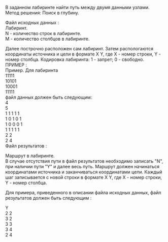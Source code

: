 В заданном лабиринте найти путь между двумя данными узлами.  
Метод решения: Поиск в глубину.  

Файл исходных данных :  
Лабиринт.  
N - количество строк в лабиринте.  
M - количество столбцов в лабиринте.

Далее построчно расположен сам лабиринт. Затем распологаются координаты источника и цели в формате X Y, где X - номер строки, Y - номер 
столбца. Кодировка лабиринта: 1 - запрет; 0 - свободно.  
ПРИМЕР :  
Пример. Для лабиринта  
11111  
10101  
10001  
11111  
файл данных должен быть следующим:  
4  
5  
1 1 1 1 1  
1 0 1 0 1  
1 0 0 0 1  
1 1 1 1 1  
2 2  
2 4  
Файл результатов :  

Маршрут в лабиринте.  
В случае отсутствия пути в файл результатов необходимо записать "N", при наличии пути "Y" и далее весь путь. Маршрут должен начинаться
координатами источника и заканчиваться координатами цели. Каждый шаг записывается с новой строки в формате X Y, где X - номер строки, Y - номер столбца.  

Для примера, приведенного в описании файла исходных данных, файл результатов должен быть следующим :  

Y  
2 2  
3 2  
3 3  
3 4  
2 4  
